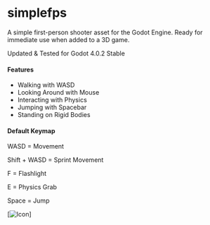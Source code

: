 # simplefps

A  simple first-person shooter asset for the Godot Engine. Ready for immediate use when added to a 3D game.

Updated & Tested for Godot 4.0.2 Stable

#### Features

- Walking with WASD
- Looking Around with Mouse
- Interacting with Physics
- Jumping with Spacebar
- Standing on Rigid Bodies

#### Default Keymap

WASD = Movement

Shift + WASD = Sprint Movement

F = Flashlight

E = Physics Grab

Space = Jump

[![Icon](simplefps-icon.png)]
